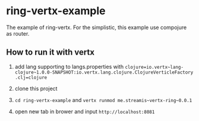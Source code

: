 ring-vertx-example
==================

The example of ring-vertx.
For the simplistic, this example use compojure as router.

## How to run it with vertx

1. add lang supporting to langs.properties with
`clojure=io.vertx~lang-clojure~1.0.0-SNAPSHOT:io.vertx.lang.clojure.ClojureVerticleFactory`
`.clj=clojure`

2. clone this project

3. `cd ring-vertx-example` and `vertx runmod me.streamis~vertx-ring~0.0.1`

4. open new tab in brower and input `http://localhost:8081`
